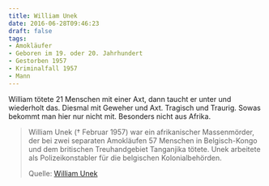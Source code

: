 ```yaml
---
title: William Unek
date: 2016-06-28T09:46:23
draft: false
tags:
- Amokläufer
- Geboren im 19. oder 20. Jahrhundert
- Gestorben 1957
- Kriminalfall 1957
- Mann
---
```


William tötete 21 Menschen mit einer Axt, dann taucht er unter und
wiederholt das. Diesmal mit Geweher und Axt. Tragisch und Traurig. Sowas
bekommt man hier nur nicht mit. Besonders nicht aus Afrika.

> William Unek († Februar 1957) war ein afrikanischer Massenmörder, der bei
> zwei separaten Amokläufen 57 Menschen in Belgisch-Kongo und dem
> britischen Treuhandgebiet Tanganjika tötete. Unek arbeitete als
> Polizeikonstabler für die belgischen Kolonialbehörden.
>
> Quelle: [William Unek](https://de.wikipedia.org/wiki/William_Unek)